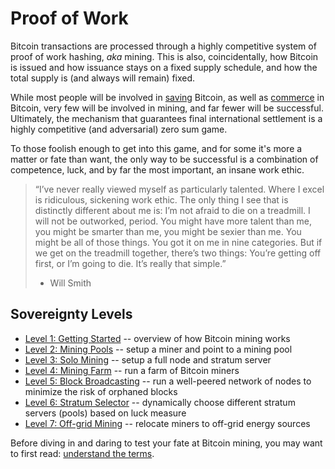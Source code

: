 # Proof of Work

Bitcoin transactions are processed through
 a highly competitive system of
 proof of work hashing, *aka* mining.
This is also, coincidentally, how Bitcoin
 is issued and how issuance stays on
 a fixed supply schedule, and how the
 total supply is (and always will remain) fixed.

While most people will be involved in
 [saving](../saving/) Bitcoin, as well as
 [commerce](../commerce) in Bitcoin,
 very few will be involved
 in mining, and far fewer will be successful.
Ultimately, the mechanism that guarantees
 final international settlement is a
 highly competitive (and adversarial)
 zero sum game.

To those foolish enough to get into this game,
 and for some it's more a matter or fate than
 want, the only way to be successful is a
 combination of competence, luck, and
 by far the most important, an insane
 work ethic.

> “I’ve never really viewed myself as particularly talented. 
> Where I excel is ridiculous, sickening 
> work ethic.
> The only thing I see that is distinctly
> different about me is:
> I’m not afraid to die on a treadmill. 
> I will not be outworked, period.
> You might have more talent than me,
> you might be smarter than me,
> you might be sexier than me.
> You might be all of those things.
> You got it on me in nine categories.
> But if we get on the treadmill together,
> there’s two things:
> You’re getting off first, or I’m going to die.
> It’s really that simple.”
>  
> - Will Smith




## Sovereignty Levels

* [Level 1: Getting Started](sovereignty/level-1) -- 
 overview of how Bitcoin mining works
* [Level 2: Mining Pools](sovereignty/level-2) --
 setup a miner and point to a mining pool
* [Level 3: Solo Mining](sovereignty/level-3) --
 setup a full node and stratum server
* [Level 4: Mining Farm](sovereignty/level-4) --
 run a farm of Bitcoin miners
* [Level 5: Block Broadcasting](sovereignty/level-5) --
 run a well-peered network of nodes to minimize the risk of orphaned blocks
* [Level 6: Stratum Selector](sovereignty/level-6) --
 dynamically choose different stratum servers (pools) based on luck measure
* [Level 7: Off-grid Mining](sovereignty/level-7) --
 relocate miners to off-grid energy sources

Before diving in and daring to test your fate
 at Bitcoin mining, you may want to first read:
 [understand the terms](understand-the-terms.md).

